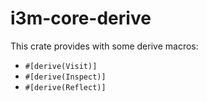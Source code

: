 # i3m-core-derive

This crate provides with some derive macros:

- `#[derive(Visit)]`
- `#[derive(Inspect)]`
- `#[derive(Reflect)]`
